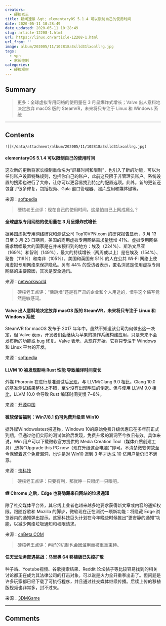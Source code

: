```yaml
---
creators:
  - 硬核老王
title: 新闻速读 &gt; elementaryOS 5.1.4 可以限制自己的使用时间
date: 2020-05-11 10:28:49
date_updated: 2020-05-11 10:28:49
slug: article-12208-1.html
url: https://linux.cn/article-12208-1.html
url_from: ''
image: album/202005/11/102818a3slld31lxoallrg.jpg
tags:
  - vpn
  - 家长控制
categories:
  - 硬核观察
---
```


## Summary

> 更多：全球虚拟专用网络的使用量在 3 月呈爆炸式增长；Valve 出人意料地决定放弃 macOS 版的 SteamVR，未来将只专注于 Linux 和 Windows 系统

***

<!-- more -->

## Contents

`![](/data/attachment/album/202005/11/102818a3slld31lxoallrg.jpg)`

#### elementaryOS 5.1.4 可以限制自己的使用时间

这次新的更新将家长控制重命名为“屏幕时间和限制”，也引入了新的功能，可以为任何账户设置特殊规则，包括你自己的账户，此前这只限于非管理员账户。系统设置的搜索也进行了大修，让你可以更容易找到特定的配置选项。此外，新的更新还包含了很多修复，包括视频、Gala 窗口管理器、照片应用和媒体键等。

来源：[softpedia](https://news.softpedia.com/news/elementaryos-5-1-4-is-a-massive-update-new-features-announced-529880.shtml)

> 
> 硬核老王点评：现在自己的使用时间，这是怕自己上网成瘾么？
> 
> 
> 

#### 全球虚拟专用网络的使用量在 3 月呈爆炸式增长

据英国虚拟专用网络研究和测试公司 Top10VPN.com 的研究报告显示，3 月 13 日至 3 月 23 日期间，美国的商用虚拟专用网络需求量猛增 41%。虚拟专用网络需求增幅最大的国家是在并未预料到的地方：埃及（224%）、斯洛文尼亚（169%）和智利（149%），最大的持续增长（两周或以上）是在埃及（154%）、秘鲁（119%）和南非（105%）。美国和英国有 51% 的人在公共 Wi-Fi 网络上使用虚拟专用网络来保护隐私。另有 44% 的受访者表示，匿名浏览是使用虚拟专用网络的主要原因，其次是安全通讯。

来源：[networkworld](https://www.networkworld.com/article/3542032/global-vpn-use-exploded-in-march.html)

> 
> 硬核老王点评：“佛跳墙”还是有严肃的企业和个人用途的，惜乎这个缩写竟然是敏感词。
> 
> 
> 

#### Valve 出人意料地决定放弃 macOS 版的 SteamVR，未来将只专注于 Linux 和 Windows 系统

SteamVR for macOS 发布于 2017 年年中。虽然不知道该公司为何做出这一决定，但 Valve 表示，开发者们会继续为苹果的操作系统构建应用，只是未来不会发布新的功能或 bug 修复。Valve 表示，从现在开始，它将只专注于 Windows 和 Linux 平台的开发。

来源：[softpedia](https://news.softpedia.com/news/valve-drops-steamvr-for-macos-as-linux-and-windows-now-the-key-focus-529884.shtml)

#### LLVM 10 被发现影响 Rust 性能 导致编译时间变长

外媒 Phoronix 在进行基准测试后[发现](https://www.phoronix.com/scan.php?page=news_item&px=Rust-Hurt-On-LLVM-10)，与 LLVM/Clang 9.0 相比，Clang 10.0 的基准测试结果整体上不错，至少没有出现明显的倒退。但与使用 LLVM 9.0 [相比](https://lists.llvm.org/pipermail/llvm-dev/2020-May/141482.html)，LLVM 10.0 会导致 Rust 编译时间变慢 7~8%。

来源：[开源中国](https://www.oschina.net/news/115541/rust-hurt-on-llvm-10)

#### 微软保留福利：Win7/8.1 仍可免费升级至 Win10

据外媒Windowslatest报道称，Windows 10的原始免费升级优惠已在多年前正式到期，但通过他们实际的测试体验后发现，免费升级的漏洞至今依旧有效。具体来说，Win 用户可以下载微软官方提供的 Media Creation Tool（媒体介质创建工具）,选择“Upgrade this PC now（现在升级这台电脑）”即可。不清楚微软何故至今保留着这个免费漏洞，也许是对 Win10 迟到 3 年才达成 10 亿用户量仍旧不满意。

来源：[快科技](https://www.cnbeta.com/articles/tech/977369.htm)

> 
> 硬核老王点评：只要有利，那就睁一只眼闭一只眼吧。
> 
> 
> 

#### 继 Chrome 之后，Edge 也将隐藏来自网站的垃圾通知

除了社交媒体平台外，其它线上业者也越来越多地要求获得新文章或内容的通知权限。跟随谷歌和 Mozilla 的脚步，微软现在正在测试一项新功能：将隐藏 Edge 浏览器内的通知弹出提示。这家科技巨头计划在今年晚些时候推出“更安静的通知”功能，以减少网络垃圾通知和权限请求。

来源：[cnBeta.COM](https://www.cnbeta.com/articles/tech/977297.htm)

> 
> 硬核老王点评：再好的机制也会因滥用而被重重束缚。
> 
> 
> 

#### 任天堂法务部遇挑战：马里奥 64 移植版已失控扩散

种子站、Youtube视频、谷歌搜索结果、Reddit 论坛帖子等比较容易找到的相关讨论都正在成为其法律公司的打击对象，可以说是火力全开重拳出击了。但问题是许多玩家都已经下载了可执行程序，并且通过社交媒体继续传播。后续上传的移植版视频也非常多，封不过来。

来源：[3DMGame](https://hot.cnbeta.com/articles/game/977249.htm)

***

## Comments
